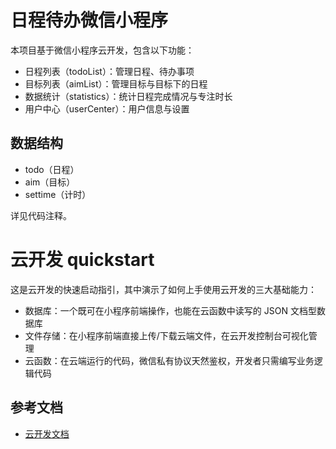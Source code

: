 # 日程待办微信小程序

本项目基于微信小程序云开发，包含以下功能：
- 日程列表（todoList）：管理日程、待办事项
- 目标列表（aimList）：管理目标与目标下的日程
- 数据统计（statistics）：统计日程完成情况与专注时长
- 用户中心（userCenter）：用户信息与设置

## 数据结构
- todo（日程）
- aim（目标）
- settime（计时）

详见代码注释。

# 云开发 quickstart

这是云开发的快速启动指引，其中演示了如何上手使用云开发的三大基础能力：

- 数据库：一个既可在小程序前端操作，也能在云函数中读写的 JSON 文档型数据库
- 文件存储：在小程序前端直接上传/下载云端文件，在云开发控制台可视化管理
- 云函数：在云端运行的代码，微信私有协议天然鉴权，开发者只需编写业务逻辑代码

## 参考文档

- [云开发文档](https://developers.weixin.qq.com/miniprogram/dev/wxcloud/basis/getting-started.html)

